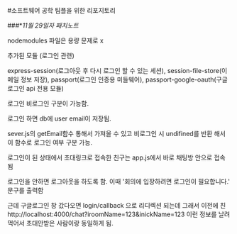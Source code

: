 #소프트웨어 공학 팀플을 위한 리포지토리

###**11월 29일자 패치노트*

nodemodules 파일은 용량 문제로 x

추가된 모듈 (로그인 관련)

express-session(로그아웃 후 다시 로그인 할 수 있는 세션),
session-file-store(이메일 정보 저장), 
passport(로그인 인증용 미들웨어),
passport-google-oauth(구글 로그인 api 전용 모듈)


로그인 비로그인 구분이 가능함.

로그인 하면 db에 user email이 저장됨.

sever.js의 getEmail함수 통해서 가져올 수 있고
비로그인 시 undifined를 반환 해서
이 함수로 로그인 여부 구분 가능.

로그인이 된 상태에서 초대링크로 접속한 친구는
app.js에서 바로 채팅방 안으로 접속됨 

로그인을 안하면 로그아웃을 하도록 함.
이때 '회의에 입장하려면 로그인이 필요합니다.' 문구를 출력함

근데 구글로그인 창 갔다오면 login/callback 으로 리디렉션 되는데
그래서 이전에 친 http://localhost:4000/chat?iroomName=123&inickName=123 이런 정보를 날려먹어서
초대안받은 사람이랑 동일하게 됨.





